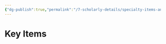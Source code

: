 ```yaml
---
{"dg-publish":true,"permalink":"/7-scholarly-details/specialty-items-and-materials/key-items/key-items/","noteIcon":""}
---
```



# Key Items

